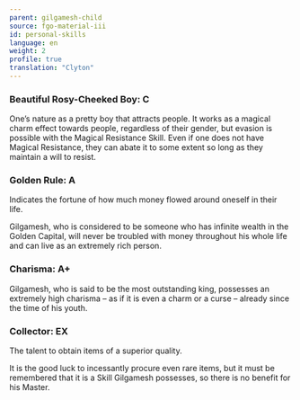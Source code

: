 ```yaml
---
parent: gilgamesh-child
source: fgo-material-iii
id: personal-skills
language: en
weight: 2
profile: true
translation: "Clyton"
---
```


### Beautiful Rosy-Cheeked Boy: C

One’s nature as a pretty boy that attracts people. It works as a magical charm effect towards people, regardless of their gender, but evasion is possible with the Magical Resistance Skill. Even if one does not have Magical Resistance, they can abate it to some extent so long as they maintain a will to resist.

### Golden Rule: A

Indicates the fortune of how much money flowed around oneself in their life.

Gilgamesh, who is considered to be someone who has infinite wealth in the Golden Capital, will never be troubled with money throughout his whole life and can live as an extremely rich person.

### Charisma: A+

Gilgamesh, who is said to be the most outstanding king, possesses an extremely high charisma – as if it is even a charm or a curse – already since the time of his youth.

### Collector: EX

The talent to obtain items of a superior quality.

It is the good luck to incessantly procure even rare items, but it must be remembered that it is a Skill Gilgamesh possesses, so there is no benefit for his Master.
